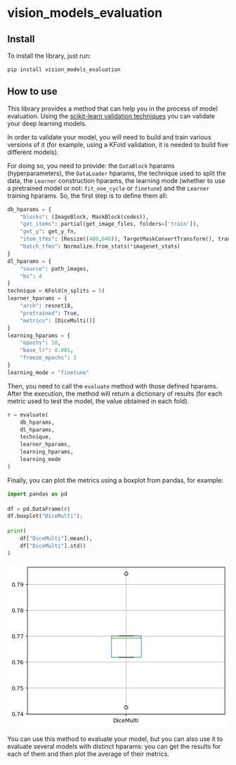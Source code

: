 vision_models_evaluation
================

<!-- WARNING: THIS FILE WAS AUTOGENERATED! DO NOT EDIT! -->

## Install

To install the library, just run:

``` sh
pip install vision_models_evaluation
```

## How to use

This library provides a method that can help you in the process of model
evaluation. Using the [scikit-learn validation
techniques](https://scikit-learn.org/stable/modules/cross_validation.html#cross-validation-iterators)
you can validate your deep learning models.

In order to validate your model, you will need to build and train
various versions of it (for example, using a KFold validation, it is
needed to build five different models).

For doing so, you need to provide: the `DataBlock` hparams
(hyperparameters), the `DataLoader` hparams, the technique used to split
the data, the `Learner` construction hparams, the learning mode (whether
to use a pretrained model or not: `fit_one_cycle` or `finetune`) and the
`Learner` training hparams. So, the first step is to define them all:

``` python
db_hparams = {
    "blocks": (ImageBlock, MaskBlock(codes)),
    "get_items": partial(get_image_files, folders=['train']),
    "get_y": get_y_fn,
    "item_tfms": [Resize((480,640)), TargetMaskConvertTransform(), transformPipeline],
    "batch_tfms": Normalize.from_stats(*imagenet_stats)
}
dl_hparams = {
    "source": path_images,
    "bs": 4
}
technique = KFold(n_splits = 5)
learner_hparams = {
    "arch": resnet18,
    "pretrained": True,
    "metrics": [DiceMulti()]
}
learning_hparams = {
    "epochs": 10,
    "base_lr": 0.001,
    "freeze_epochs": 1
}
learning_mode = "finetune"
```

Then, you need to call the `evaluate` method with those defined hparams.
After the execution, the method will return a dictionary of results (for
each metric used to test the model, the value obtained in each fold).

``` python
r = evaluate(
    db_hparams,
    dl_hparams,
    technique,
    learner_hparams,
    learning_hparams,
    learning_mode
)
```

Finally, you can plot the metrics using a boxplot from pandas, for
example:

``` python
import pandas as pd

df = pd.DataFrame(r)
df.boxplot("DiceMulti");

print(
    df["DiceMulti"].mean(),
    df["DiceMulti"].std()
)
```

![download.png](index_files/figure-gfm/download.png)

You can use this method to evaluate your model, but you can also use it
to evaluate several models with distinct hparams: you can get the
results for each of them and then plot the average of their metrics.
